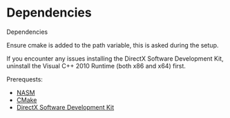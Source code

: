 # Dependencies
Dependencies

Ensure cmake is added to the path variable, this is asked during the setup.

If you encounter any issues installing the DirectX Software Development Kit, uninstall the Visual C++ 2010 Runtime (both x86 and x64) first.

Prerequests:
* [NASM](https://www.nasm.us/pub/nasm/releasebuilds/2.14rc15/)
* [CMake](https://cmake.org/download/)
* [DirectX Software Development Kit](https://www.microsoft.com/en-gb/download/details.aspx?id=6812)
